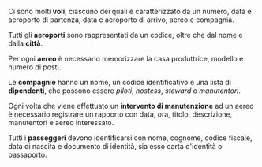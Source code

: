 Ci sono molti **voli**, ciascuno dei quali è caratterizzato da un numero, data e aeroporto di partenza, data e aeroporto di arrivo, aereo e compagnia.

Tutti gli **aeroporti** sono rappresentati da un codice, oltre che dal nome e dalla **città**.

Per ogni **aereo** è necessario memorizzare la casa produttrice, modello e numero di posti.

Le **compagnie** hanno un nome, un codice identificativo e una lista di **dipendenti**, che possono essere *piloti*, *hostess*, *steward* o *manutentori*.

Ogni volta che viene effettuato un **intervento di manutenzione** ad un aereo è necessario registrare un rapporto con data, ora, titolo, descrizione, manutentori e aereo interessato.

Tutti i **passeggeri** devono identificarsi con nome, cognome, codice fiscale, data di nascita e documento di identità, sia esso carta d'identità o passaporto.